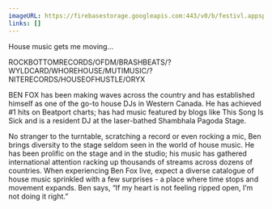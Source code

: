 ```yaml
---
imageURL: https://firebasestorage.googleapis.com:443/v0/b/festivl.appspot.com/o/userContent%2F0514CA1E-0DDD-4BD9-B679-7A65C1DA94FB.png?alt=media&token=a5fc83cf-f3b2-47ed-83e4-b453c7d68d20
links: []
---
```

House music gets me moving...

ROCKBOTTOMRECORDS/OFDM/BRASHBEATS/?WYLDCARD/WHOREHOUSE/MUTIMUSIC/?NITERECORDS/HOUSEOFHUSTLE/ORYX

BEN FOX has been making waves across the country and has established himself as one of the go-to house DJs in Western Canada.  He has achieved #1 hits on Beatport charts; has had music featured by blogs like This Song Is Sick and is a resident DJ at the laser-bathed Shambhala Pagoda Stage.  

No stranger to the turntable, scratching a record or even rocking a mic, Ben brings diversity to the stage seldom seen in the world of house music. He has been prolific on the stage and in the studio; his music has gathered international attention racking up thousands of streams across dozens of countries.  When experiencing Ben Fox live, expect a diverse catalogue of house music sprinkled with a few surprises - a place where time stops and movement expands.  Ben says, “If my heart is not feeling ripped open, I’m not doing it right.”